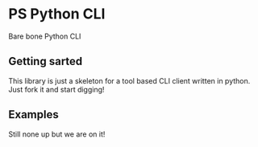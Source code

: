 # PS Python CLI

Bare bone Python CLI

## Getting sarted

This library is just a skeleton for a tool based CLI client written in python. Just fork it and start digging!

## Examples

Still none up but we are on it!